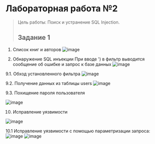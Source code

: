 # Лабораторная работа №2
> Цель работы: Поиск и устранение SQL Injection.
> ## Задание 1

1. Список книг и авторов
![image](https://user-images.githubusercontent.com/90596797/147355811-3f02416b-a599-43fd-9baf-864a6fe9a2ef.png)

8. Обнаружение SQL инъекции
При вводе ') в фильтр выводится сообщение об ошибке и запрос к базе данных
![image](https://user-images.githubusercontent.com/90596797/147047474-c9e866cd-32ca-4150-8a11-fb6d0f499963.png)



9.1. Обход установленного фильтра
![image](https://user-images.githubusercontent.com/90596797/147355531-53a1ad19-7010-4bdd-819d-6679bba24461.png)


9.2. Получение данных из таблицы users
![image](https://user-images.githubusercontent.com/90596797/147355607-bcfb4f04-86f3-4f3f-9139-43567a378370.png)

9.3. Похищение пароля пользователя

![image](https://user-images.githubusercontent.com/90596797/147355624-1e387872-97c3-42b1-86dc-a489993644fc.png)

10. Исправление уязвимости
 
![image](https://user-images.githubusercontent.com/90596797/147051589-25bc193c-6332-41e6-8386-dfd151f4bc3f.png)


10.1 Исправление уязвимости с помощью параметризации запроса:
![image](https://user-images.githubusercontent.com/90596797/147355671-ef3f5cb3-3866-4bf0-909d-16ebe59f609f.png)
![image](https://user-images.githubusercontent.com/90596797/147355701-0497ad2f-466f-4c10-ac4c-1ab0ad5f3502.png)

